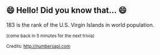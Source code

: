 ## :smile: Hello! Did you know that... :smile:
183 is the rank of the U.S. Virgin Islands in world population.

<sup>(come back in 5 minutes for the next trivia)</sup>


<sup>Credits: http://numbersapi.com</sup>
